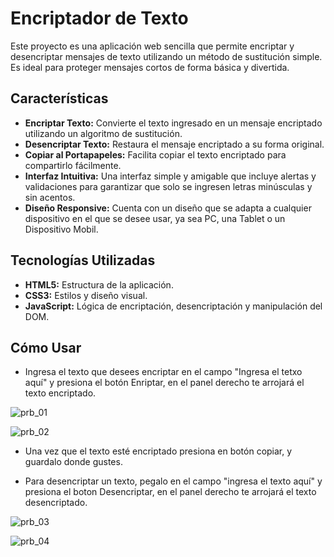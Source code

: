 # Encriptador de Texto

Este proyecto es una aplicación web sencilla que permite encriptar y desencriptar mensajes de texto utilizando un método de sustitución simple. 
Es ideal para proteger mensajes cortos de forma básica y divertida.

## Características

- **Encriptar Texto:** Convierte el texto ingresado en un mensaje encriptado utilizando un algoritmo de sustitución.
- **Desencriptar Texto:** Restaura el mensaje encriptado a su forma original.
- **Copiar al Portapapeles:** Facilita copiar el texto encriptado para compartirlo fácilmente.
- **Interfaz Intuitiva:** Una interfaz simple y amigable que incluye alertas y validaciones para garantizar que solo se ingresen letras minúsculas y sin acentos.
- **Diseño Responsive:** Cuenta con un diseño que se adapta a cualquier dispositivo en el que se desee usar, ya sea PC, una Tablet o un Dispositivo Mobil.

## Tecnologías Utilizadas

- **HTML5:** Estructura de la aplicación.
- **CSS3:** Estilos y diseño visual.
- **JavaScript:** Lógica de encriptación, desencriptación y manipulación del DOM.

## Cómo Usar

- Ingresa el texto que desees encriptar en el campo "Ingresa el tetxo aquí" y presiona el botón Enriptar, en el panel derecho te arrojará el texto encriptado.
  
![prb_01](https://github.com/user-attachments/assets/40cf844a-46ae-4c58-8e15-80eeecf62158)

![prb_02](https://github.com/user-attachments/assets/b1afd3d5-781d-4152-aa90-a791e214a65a)

- Una vez que el texto esté encriptado presiona en botón copiar, y guardalo donde gustes.

- Para desencriptar un texto, pegalo en el campo "ingresa el texto aquí" y presiona el boton Desencriptar, en el panel derecho te arrojará el texto desencriptado.

![prb_03](https://github.com/user-attachments/assets/159d4d82-f74b-4b90-9ea7-efe03779606c)

![prb_04](https://github.com/user-attachments/assets/bd469fd9-3b6c-4a01-a929-a40df6529fdb)
